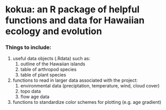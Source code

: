 # kokua: an R package of helpful functions and data for Hawaiian ecology and evolution

### Things to include:
1. useful data objects (.Rdata) such as:
    1. outline of the Hawaiian islands
    1. table of arthropod species
    1. table of plant species
2. functions to read in larger data associated with the project:
    1. environmental data (preciptation, temperature, wind, cloud cover)
    1. topo data
    1. flow age data
3. functions to standardize color schemes for plotting (e.g. age gradient)  
  
  